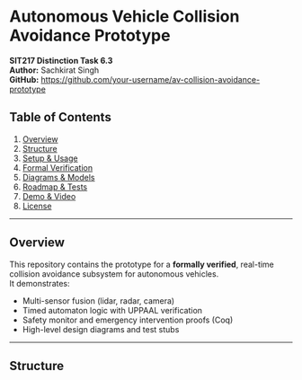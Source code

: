 # Autonomous Vehicle Collision Avoidance Prototype

**SIT217 Distinction Task 6.3**  
**Author:** Sachkirat Singh  
**GitHub:** https://github.com/your-username/av-collision-avoidance-prototype

## Table of Contents

1. [Overview](#overview)  
2. [Structure](#structure)  
3. [Setup & Usage](#setup--usage)  
4. [Formal Verification](#formal-verification)  
5. [Diagrams & Models](#diagrams--models)  
6. [Roadmap & Tests](#roadmap--tests)  
7. [Demo & Video](#demo--video)  
8. [License](#license)

---

## Overview

This repository contains the prototype for a **formally verified**, real-time collision avoidance subsystem for autonomous vehicles.  
It demonstrates:

- Multi-sensor fusion (lidar, radar, camera)  
- Timed automaton logic with UPPAAL verification  
- Safety monitor and emergency intervention proofs (Coq)  
- High-level design diagrams and test stubs  

---

## Structure

